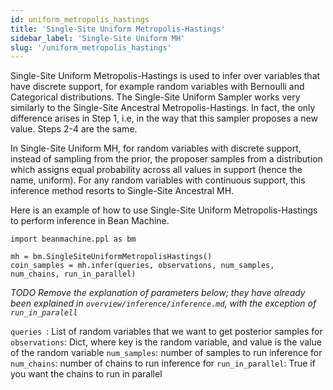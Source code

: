 ```yaml
---
id: uniform_metropolis_hastings
title: 'Single-Site Uniform Metropolis-Hastings'
sidebar_label: 'Single-Site Uniform MH'
slug: '/uniform_metropolis_hastings'
---
```


Single-Site Uniform Metropolis-Hastings is used to infer over variables that have discrete support, for example random variables with Bernoulli and Categorical distributions. The Single-Site Uniform Sampler works very similarly to the Single-Site Ancestral Metropolis-Hastings. In fact, the only difference arises in Step 1, i.e, in the way that this sampler proposes a new value. Steps 2-4 are the same.

In Single-Site Uniform MH, for random variables with discrete support, instead of sampling from the prior, the proposer samples from a distribution which assigns equal probability across all values in support (hence the name, uniform). For any random variables with continuous support, this inference method resorts to Single-Site Ancestral MH.

Here is an example of how to use Single-Site Uniform Metropolis-Hastings to perform inference in Bean Machine.

```
import beanmachine.ppl as bm

mh = bm.SingleSiteUniformMetropolisHastings()
coin_samples = mh.infer(queries, observations, num_samples, num_chains, run_in_parallel)
```

*TODO Remove the explanation of parameters below; they have already been explained in `overview/inference/inference.md`, with the exception of `run_in_paralell`*

```queries ```: List of random variables that we want to get posterior samples for
```observations```: Dict, where key is the random variable, and value is the value of the random variable
```num_samples```: number of samples to run inference for
```num_chains```: number of chains to run inference for
```run_in_parallel```: True if you want the chains to run in parallel
